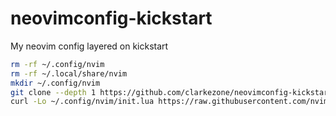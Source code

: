 # neovimconfig-kickstart
My neovim config layered on kickstart

```bash
rm -rf ~/.config/nvim
rm -rf ~/.local/share/nvim
mkdir ~/.config/nvim
git clone --depth 1 https://github.com/clarkezone/neovimconfig-kickstart.git ~/.config/nvim
curl -Lo ~/.config/nvim/init.lua https://raw.githubusercontent.com/nvim-lua/kickstart.nvim/master/init.lua
```
